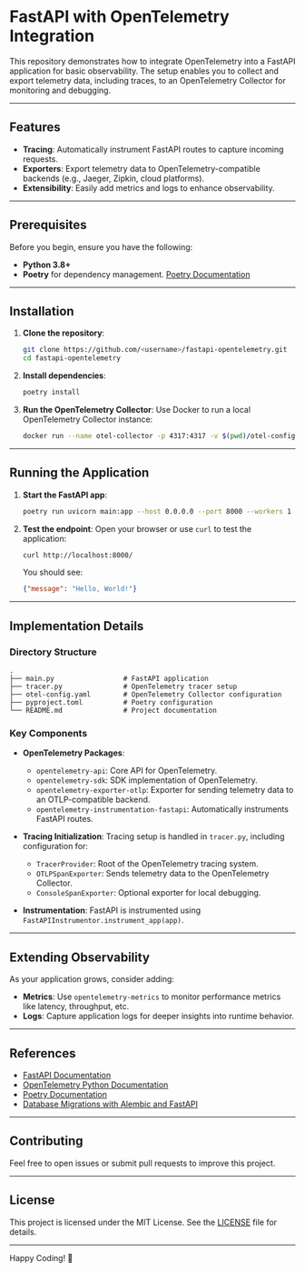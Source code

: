 # FastAPI with OpenTelemetry Integration

This repository demonstrates how to integrate OpenTelemetry into a FastAPI application for basic observability. The setup enables you to collect and export telemetry data, including traces, to an OpenTelemetry Collector for monitoring and debugging.

---

## Features

- **Tracing**: Automatically instrument FastAPI routes to capture incoming requests.
- **Exporters**: Export telemetry data to OpenTelemetry-compatible backends (e.g., Jaeger, Zipkin, cloud platforms).
- **Extensibility**: Easily add metrics and logs to enhance observability.

---

## Prerequisites

Before you begin, ensure you have the following:

- **Python 3.8+**
- **Poetry** for dependency management. [Poetry Documentation](https://python-poetry.org/docs/)

---

## Installation

1. **Clone the repository**:
   ```bash
   git clone https://github.com/<username>/fastapi-opentelemetry.git
   cd fastapi-opentelemetry
   ```

2. **Install dependencies**:
   ```bash
   poetry install
   ```

3. **Run the OpenTelemetry Collector**:
   Use Docker to run a local OpenTelemetry Collector instance:
   ```bash
   docker run --name otel-collector -p 4317:4317 -v $(pwd)/otel-config.yaml:/etc/otel/config.yaml otel/opentelemetry-collector --config /etc/otel/config.yaml
   ```

---

## Running the Application

1. **Start the FastAPI app**:
   ```bash
   poetry run uvicorn main:app --host 0.0.0.0 --port 8000 --workers 1
   ```

2. **Test the endpoint**:
   Open your browser or use `curl` to test the application:
   ```bash
   curl http://localhost:8000/
   ```

   You should see:
   ```json
   {"message": "Hello, World!"}
   ```

---

## Implementation Details

### Directory Structure

```
.
├── main.py                 # FastAPI application
├── tracer.py               # OpenTelemetry tracer setup
├── otel-config.yaml        # OpenTelemetry Collector configuration
├── pyproject.toml          # Poetry configuration
└── README.md               # Project documentation
```

### Key Components

- **OpenTelemetry Packages**:
  - `opentelemetry-api`: Core API for OpenTelemetry.
  - `opentelemetry-sdk`: SDK implementation of OpenTelemetry.
  - `opentelemetry-exporter-otlp`: Exporter for sending telemetry data to an OTLP-compatible backend.
  - `opentelemetry-instrumentation-fastapi`: Automatically instruments FastAPI routes.

- **Tracing Initialization**:
  Tracing setup is handled in `tracer.py`, including configuration for:
  - `TracerProvider`: Root of the OpenTelemetry tracing system.
  - `OTLPSpanExporter`: Sends telemetry data to the OpenTelemetry Collector.
  - `ConsoleSpanExporter`: Optional exporter for local debugging.

- **Instrumentation**:
  FastAPI is instrumented using `FastAPIInstrumentor.instrument_app(app)`.

---

## Extending Observability

As your application grows, consider adding:

- **Metrics**: Use `opentelemetry-metrics` to monitor performance metrics like latency, throughput, etc.
- **Logs**: Capture application logs for deeper insights into runtime behavior.

---

## References

- [FastAPI Documentation](https://fastapi.tiangolo.com/)
- [OpenTelemetry Python Documentation](https://opentelemetry.io/docs/instrumentation/python/)
- [Poetry Documentation](https://python-poetry.org/docs/)
- [Database Migrations with Alembic and FastAPI](https://alembic.sqlalchemy.org/)

---

## Contributing

Feel free to open issues or submit pull requests to improve this project.

---

## License

This project is licensed under the MIT License. See the [LICENSE](LICENSE) file for details.

---

Happy Coding! 🚀
